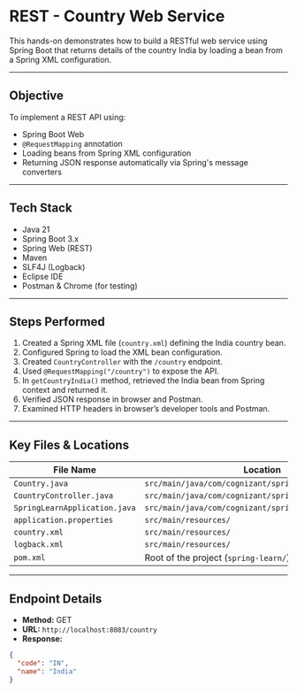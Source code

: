 # REST - Country Web Service

This hands-on demonstrates how to build a RESTful web service using Spring Boot that returns details of the country India by loading a bean from a Spring XML configuration.

---

##  Objective

To implement a REST API using:  
- Spring Boot Web  
- `@RequestMapping` annotation  
- Loading beans from Spring XML configuration  
- Returning JSON response automatically via Spring's message converters  

---

##  Tech Stack

- Java 21  
- Spring Boot 3.x  
- Spring Web (REST)  
- Maven  
- SLF4J (Logback)  
- Eclipse IDE  
- Postman & Chrome (for testing)

---

##  Steps Performed

1. Created a Spring XML file (`country.xml`) defining the India country bean.
2. Configured Spring to load the XML bean configuration.
3. Created `CountryController` with the `/country` endpoint.
4. Used `@RequestMapping("/country")` to expose the API.
5. In `getCountryIndia()` method, retrieved the India bean from Spring context and returned it.
6. Verified JSON response in browser and Postman.
7. Examined HTTP headers in browser’s developer tools and Postman.

---

##  Key Files & Locations

| **File Name**               | **Location**                                               |
|-----------------------------|------------------------------------------------------------|
| `Country.java`              | `src/main/java/com/cognizant/spring_learn/model/`          |
| `CountryController.java`    | `src/main/java/com/cognizant/spring_learn/controller/`     |
| `SpringLearnApplication.java` | `src/main/java/com/cognizant/spring_learn/`               |
| `application.properties`    | `src/main/resources/`                                       |
| `country.xml`               | `src/main/resources/`                                       |
| `logback.xml`               | `src/main/resources/`                                       |
| `pom.xml`                   | Root of the project (`spring-learn/`)                      |

---

##  Endpoint Details

- **Method:** GET  
- **URL:** `http://localhost:8083/country`  
- **Response:**

```json
{
  "code": "IN",
  "name": "India"
}

